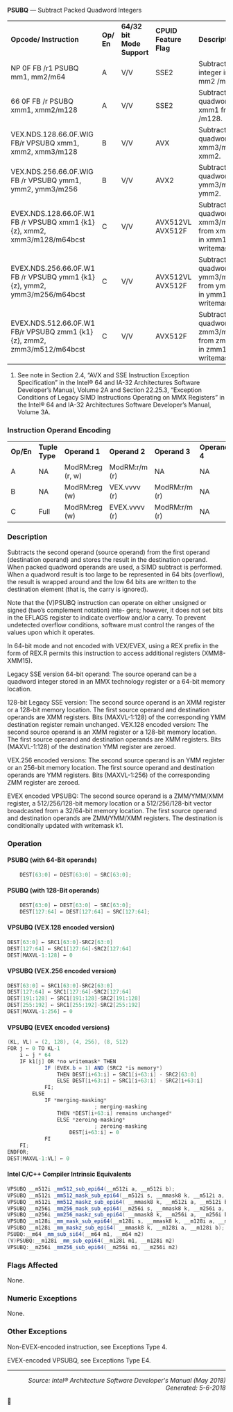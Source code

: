 <b>PSUBQ</b> — Subtract Packed Quadword Integers
<table>
	<tr>
		<td><b>Opcode/ Instruction</b></td>
		<td><b>Op/ En</b></td>
		<td><b>64/32 bit Mode Support</b></td>
		<td><b>CPUID Feature Flag</b></td>
		<td><b>Description</b></td>
	</tr>
	<tr>
		<td>NP 0F FB /r1 PSUBQ mm1, mm2/m64</td>
		<td>A</td>
		<td>V/V</td>
		<td>SSE2</td>
		<td>Subtract quadword integer in mm1 from mm2 /m64.</td>
	</tr>
	<tr>
		<td>66 0F FB /r PSUBQ xmm1, xmm2/m128</td>
		<td>A</td>
		<td>V/V</td>
		<td>SSE2</td>
		<td>Subtract packed quadword integers in xmm1 from xmm2 /m128.</td>
	</tr>
	<tr>
		<td>VEX.NDS.128.66.0F.WIG FB/r VPSUBQ xmm1, xmm2, xmm3/m128</td>
		<td>B</td>
		<td>V/V</td>
		<td>AVX</td>
		<td>Subtract packed quadword integers in xmm3/m128 from xmm2.</td>
	</tr>
	<tr>
		<td>VEX.NDS.256.66.0F.WIG FB /r VPSUBQ ymm1, ymm2, ymm3/m256</td>
		<td>B</td>
		<td>V/V</td>
		<td>AVX2</td>
		<td>Subtract packed quadword integers in ymm3/m256 from ymm2.</td>
	</tr>
	<tr>
		<td>EVEX.NDS.128.66.0F.W1 FB /r VPSUBQ xmm1 {k1}{z}, xmm2, xmm3/m128/m64bcst</td>
		<td>C</td>
		<td>V/V</td>
		<td>AVX512VL AVX512F</td>
		<td>Subtract packed quadword integers in xmm3/m128/m64bcst from xmm2 and store in xmm1 using writemask k1.</td>
	</tr>
	<tr>
		<td>EVEX.NDS.256.66.0F.W1 FB /r VPSUBQ ymm1 {k1}{z}, ymm2, ymm3/m256/m64bcst</td>
		<td>C</td>
		<td>V/V</td>
		<td>AVX512VL AVX512F</td>
		<td>Subtract packed quadword integers in ymm3/m256/m64bcst from ymm2 and store in ymm1 using writemask k1.</td>
	</tr>
	<tr>
		<td>EVEX.NDS.512.66.0F.W1 FB/r VPSUBQ zmm1 {k1}{z}, zmm2, zmm3/m512/m64bcst</td>
		<td>C</td>
		<td>V/V</td>
		<td>AVX512F</td>
		<td>Subtract packed quadword integers in zmm3/m512/m64bcst from zmm2 and store in zmm1 using writemask k1.</td>
	</tr>
</table>

1. See note in Section 2.4, “AVX and SSE Instruction Exception Specification” in the Intel® 64 and IA-32 Architectures Software
Developer’s Manual, Volume 2A and Section 22.25.3, “Exception Conditions of Legacy SIMD Instructions Operating on MMX Registers”
in the Intel® 64 and IA-32 Architectures Software Developer’s Manual, Volume 3A.

### Instruction Operand Encoding
<table>
	<tr>
		<td><b>Op/En</b></td>
		<td><b>Tuple Type</b></td>
		<td><b>Operand 1</b></td>
		<td><b>Operand 2</b></td>
		<td><b>Operand 3</b></td>
		<td><b>Operand 4</b></td>
	</tr>
	<tr>
		<td>A</td>
		<td>NA</td>
		<td>ModRM:reg (r, w)</td>
		<td>ModRM:r/m (r)</td>
		<td>NA</td>
		<td>NA</td>
	</tr>
	<tr>
		<td>B</td>
		<td>NA</td>
		<td>ModRM:reg (w)</td>
		<td>VEX.vvvv (r)</td>
		<td>ModRM:r/m (r)</td>
		<td>NA</td>
	</tr>
	<tr>
		<td>C</td>
		<td>Full</td>
		<td>ModRM:reg (w)</td>
		<td>EVEX.vvvv (r)</td>
		<td>ModRM:r/m (r)</td>
		<td>NA</td>
	</tr>
</table>


### Description
Subtracts the second operand (source operand) from the first operand (destination operand) and stores the result
in the destination operand. When packed quadword operands are used, a SIMD subtract is performed. When a
quadword result is too large to be represented in 64 bits (overflow), the result is wrapped around and the low 64
bits are written to the destination element (that is, the carry is ignored).

Note that the (V)PSUBQ instruction can operate on either unsigned or signed (two’s complement notation) inte-
gers; however, it does not set bits in the EFLAGS register to indicate overflow and/or a carry. To prevent undetected
overflow conditions, software must control the ranges of the values upon which it operates.

In 64-bit mode and not encoded with VEX/EVEX, using a REX prefix in the form of REX.R permits this instruction to
access additional registers (XMM8-XMM15).

Legacy SSE version 64-bit operand: The source operand can be a quadword integer stored in an MMX technology
register or a 64-bit memory location.

128-bit Legacy SSE version: The second source operand is an XMM register or a 128-bit memory location. The first
source operand and destination operands are XMM registers. Bits (MAXVL-1:128) of the corresponding YMM destination
 register remain unchanged.
VEX.128 encoded version: The second source operand is an XMM register or a 128-bit memory location. The first
source operand and destination operands are XMM registers. Bits (MAXVL-1:128) of the destination YMM register
are zeroed.

VEX.256 encoded versions: The second source operand is an YMM register or an 256-bit memory location. The first
source operand and destination operands are YMM registers. Bits (MAXVL-1:256) of the corresponding ZMM
register are zeroed.

EVEX encoded VPSUBQ: The second source operand is a ZMM/YMM/XMM register, a 512/256/128-bit memory location
 or a 512/256/128-bit vector broadcasted from a 32/64-bit memory location. The first source operand and
destination operands are ZMM/YMM/XMM registers. The destination is conditionally updated with writemask k1.

### Operation


#### PSUBQ (with 64-Bit operands)
```java
    DEST[63:0] ← DEST[63:0] − SRC[63:0];
```
#### PSUBQ (with 128-Bit operands)
```java
    DEST[63:0] ← DEST[63:0] − SRC[63:0];
    DEST[127:64] ← DEST[127:64] − SRC[127:64];
```
#### VPSUBQ (VEX.128 encoded version)
```java
DEST[63:0] ← SRC1[63:0]-SRC2[63:0]
DEST[127:64] ← SRC1[127:64]-SRC2[127:64]
DEST[MAXVL-1:128] ← 0
```
#### VPSUBQ (VEX.256 encoded version)
```java
DEST[63:0] ← SRC1[63:0]-SRC2[63:0]
DEST[127:64] ← SRC1[127:64]-SRC2[127:64]
DEST[191:128] ← SRC1[191:128]-SRC2[191:128]
DEST[255:192] ← SRC1[255:192]-SRC2[255:192]
DEST[MAXVL-1:256] ← 0
```
#### VPSUBQ (EVEX encoded versions)
```java
(KL, VL) = (2, 128), (4, 256), (8, 512)
FOR j ← 0 TO KL-1
    i ← j * 64
    IF k1[j] OR *no writemask* THEN
            IF (EVEX.b = 1) AND (SRC2 *is memory*)
                THEN DEST[i+63:i] ← SRC1[i+63:i] - SRC2[63:0]
                ELSE DEST[i+63:i] ← SRC1[i+63:i] - SRC2[i+63:i]
            FI;
        ELSE 
            IF *merging-masking*
                            ; merging-masking
                THEN *DEST[i+63:i] remains unchanged*
                ELSE *zeroing-masking*
                            ; zeroing-masking
                    DEST[i+63:i] ← 0
            FI
    FI;
ENDFOR;
DEST[MAXVL-1:VL] ← 0
```
#### Intel C/C++ Compiler Intrinsic Equivalents
```java
VPSUBQ __m512i _mm512_sub_epi64(__m512i a, __m512i b);
VPSUBQ __m512i _mm512_mask_sub_epi64(__m512i s, __mmask8 k, __m512i a, __m512i b);
VPSUBQ __m512i _mm512_maskz_sub_epi64( __mmask8 k, __m512i a, __m512i b);
VPSUBQ __m256i _mm256_mask_sub_epi64(__m256i s, __mmask8 k, __m256i a, __m256i b);
VPSUBQ __m256i _mm256_maskz_sub_epi64( __mmask8 k, __m256i a, __m256i b);
VPSUBQ __m128i _mm_mask_sub_epi64(__m128i s, __mmask8 k, __m128i a, __m128i b);
VPSUBQ __m128i _mm_maskz_sub_epi64( __mmask8 k, __m128i a, __m128i b);
PSUBQ:__m64 _mm_sub_si64(__m64 m1, __m64 m2)
(V)PSUBQ:__m128i _mm_sub_epi64(__m128i m1, __m128i m2)
VPSUBQ:__m256i _mm256_sub_epi64(__m256i m1, __m256i m2)
```
### Flags Affected
None.

### Numeric Exceptions

None.

### Other Exceptions

Non-EVEX-encoded instruction, see Exceptions Type 4.

EVEX-encoded VPSUBQ, see Exceptions Type E4.

 --- 
<p align="right"><i>Source: Intel® Architecture Software Developer's Manual (May 2018)<br>Generated: 5-6-2018</i></p>
